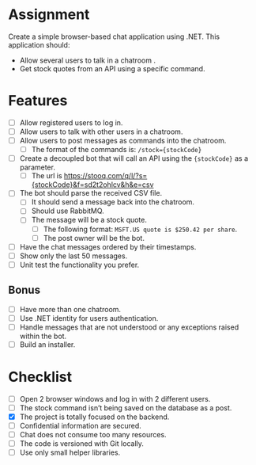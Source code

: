 # Assignment

Create a simple browser-based chat application using .NET. This application should:

* Allow several users to talk in a chatroom .
* Get stock quotes from an API using a specific command.

# Features

* [ ] Allow registered users to log in.
* [ ] Allow users to talk with other users in a chatroom.
* [ ] Allow users to post messages as commands into the chatroom.
  * [ ] The format of the commands is: `/stock={stockCode}`
* [ ] Create a decoupled bot that will call an API using the `{stockCode}` as a parameter.
  * [ ] The url is https://stooq.com/q/l/?s={stockCode}&f=sd2t2ohlcv&h&e=csv
* [ ] The bot should parse the received CSV file. 
  * [ ] It should send a message back into the chatroom.
  * [ ] Should use RabbitMQ. 
  * [ ] The message will be a stock quote.
    * [ ] The following format: `MSFT.US quote is $250.42 per share`. 
    * [ ] The post owner will be the bot.
* [ ] Have the chat messages ordered by their timestamps.
* [ ] Show only the last 50 messages.
* [ ] Unit test the functionality you prefer.

## Bonus

* [ ] Have more than one chatroom.
* [ ] Use .NET identity for users authentication.
* [ ] Handle messages that are not understood or any exceptions raised within the bot.
* [ ] Build an installer.

# Checklist

* [ ] Open 2 browser windows and log in with 2 different users.
* [ ] The stock command isn’t being saved on the database as a post.
* [X] The project is totally focused on the backend.
* [ ] Confidential information are secured.
* [ ] Chat does not consume too many resources.
* [ ] The code is versioned with Git locally.
* [ ] Use only small helper libraries.